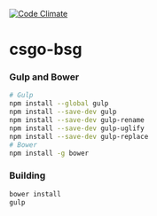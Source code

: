 [![Code Climate](https://codeclimate.com/github/crea1/csgo-bsg/badges/gpa.svg)](https://codeclimate.com/github/crea1/csgo-bsg)
# csgo-bsg

### Gulp and Bower
```bash
# Gulp
npm install --global gulp
npm install --save-dev gulp
npm install --save-dev gulp-rename
npm install --save-dev gulp-uglify
npm install --save-dev gulp-replace
# Bower
npm install -g bower
```

### Building
```bash
bower install
gulp
```
